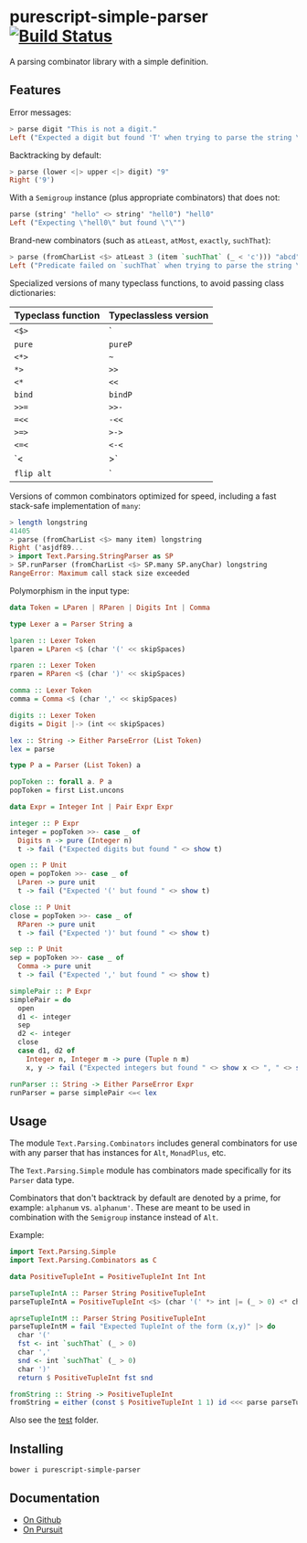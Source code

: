 # purescript-simple-parser [![Build Status](https://travis-ci.org/Thimoteus/purescript-simple-parser.svg?branch=master)](https://travis-ci.org/Thimoteus/purescript-simple-parser)

A parsing combinator library with a simple definition.

## Features

Error messages:

```purescript
> parse digit "This is not a digit."
Left ("Expected a digit but found 'T' when trying to parse the string \"This \"...")
```

Backtracking by default:

```purescript
> parse (lower <|> upper <|> digit) "9"
Right ('9')
```

With a `Semigroup` instance (plus appropriate combinators) that does not:

```purescript
parse (string' "hello" <> string' "hell0") "hell0"
Left ("Expecting \"hell0\" but found \"\"")
```

Brand-new combinators (such as `atLeast`, `atMost`, `exactly`, `suchThat`):

```purescript
> parse (fromCharList <$> atLeast 3 (item `suchThat` (_ < 'c'))) "abcd"
Left ("Predicate failed on `suchThat` when trying to parse the string \"cd\"...")
```

Specialized versions of many typeclass functions, to avoid passing class dictionaries:

| Typeclass function | Typeclassless version |
| ------------------ | --------------------- |
|      `<$>`         |        `|->`          |
|      `pure`        |       `pureP`         |
|      `<*>`         |         `~`           |
|       `*>`         |        `>>`           |
|      `<*`          |        `<<`           |
|     `bind`         |        `bindP`        |
|      `>>=`         |        `>>-`          |
|      `=<<`         |        `-<<`          |
|      `>=>`         |        `>->`          |
|      `<=<`         |        `<-<`          |
|      `<|>`         |        `<|`           |
|    `flip alt`      |         `|>`          |

Versions of common combinators optimized for speed,
including a fast stack-safe implementation of `many`:

```purescript
> length longstring
41405
> parse (fromCharList <$> many item) longstring
Right ('asjdf89...
> import Text.Parsing.StringParser as SP
> SP.runParser (fromCharList <$> SP.many SP.anyChar) longstring
RangeError: Maximum call stack size exceeded
```

Polymorphism in the input type:

```purescript
data Token = LParen | RParen | Digits Int | Comma

type Lexer a = Parser String a

lparen :: Lexer Token
lparen = LParen <$ (char '(' << skipSpaces)

rparen :: Lexer Token
rparen = RParen <$ (char ')' << skipSpaces)

comma :: Lexer Token
comma = Comma <$ (char ',' << skipSpaces)

digits :: Lexer Token
digits = Digit |-> (int << skipSpaces)

lex :: String -> Either ParseError (List Token)
lex = parse

type P a = Parser (List Token) a

popToken :: forall a. P a
popToken = first List.uncons

data Expr = Integer Int | Pair Expr Expr

integer :: P Expr
integer = popToken >>- case _ of
  Digits n -> pure (Integer n)
  t -> fail ("Expected digits but found " <> show t)

open :: P Unit
open = popToken >>- case _ of
  LParen -> pure unit
  t -> fail ("Expected '(' but found " <> show t)

close :: P Unit
close = popToken >>- case _ of
  RParen -> pure unit
  t -> fail ("Expected ')' but found " <> show t)

sep :: P Unit
sep = popToken >>- case _ of
  Comma -> pure unit
  t -> fail ("Expected ',' but found " <> show t)

simplePair :: P Expr
simplePair = do
  open
  d1 <- integer
  sep
  d2 <- integer
  close
  case d1, d2 of
    Integer n, Integer m -> pure (Tuple n m)
    x, y -> fail ("Expected integers but found " <> show x <> ", " <> show y)

runParser :: String -> Either ParseError Expr
runParser = parse simplePair <=< lex
```

## Usage

The module `Text.Parsing.Combinators` includes general combinators for use with
any parser that has instances for `Alt`, `MonadPlus`, etc.

The `Text.Parsing.Simple` module has combinators made specifically for its
`Parser` data type.

Combinators that don't backtrack by default are denoted by a prime, for example: `alphanum` vs. `alphanum'`. These are meant to be used in combination with the `Semigroup` instance instead of `Alt`.

Example:

```purescript
import Text.Parsing.Simple
import Text.Parsing.Combinators as C

data PositiveTupleInt = PositiveTupleInt Int Int

parseTupleIntA :: Parser String PositiveTupleInt
parseTupleIntA = PositiveTupleInt <$> (char '(' *> int |= (_ > 0) <* char ',') <*> (int |= (_ > 0) <* char ')')

aprseTupleIntM :: Parser String PositiveTupleInt
parseTupleIntM = fail "Expected TupleInt of the form (x,y)" |> do
  char '('
  fst <- int `suchThat` (_ > 0)
  char ','
  snd <- int `suchThat` (_ > 0)
  char ')'
  return $ PositiveTupleInt fst snd

fromString :: String -> PositiveTupleInt
fromString = either (const $ PositiveTupleInt 1 1) id <<< parse parseTupleIntA
```

Also see the [test](test/) folder.

## Installing

    bower i purescript-simple-parser

## Documentation
- [On Github](docs/Text/Parsing/)
- [On Pursuit](https://pursuit.purescript.org/packages/purescript-simple-parser/)
